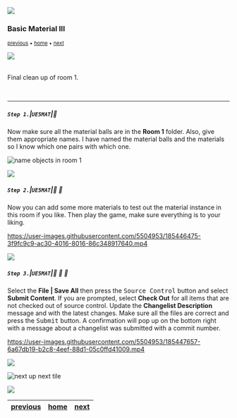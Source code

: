 ![](../images/line3.png)

### Basic Material III

<sub>[previous](../basic-ii/README.md#user-content-basic-material-ii) • [home](../README.md#user-content-ue5-intro-to-materials) • [next](../solid-material/README.md#user-content-solid-material)</sub>

![](../images/line3.png)

<img src="https://via.placeholder.com/1000x4/45D7CA/45D7CA" alt="drawing" height="4px"/>

Final clean up of room 1.

<br>

---


##### `Step 1.`\|`UE5MAT`|:small_blue_diamond:

Now make sure all the material balls are in the **Room 1** folder.  Also, give them appropriate names.  I have named the material balls and the materials so I know which one pairs with which one.

![name objects in room 1](images/nameRoom1.png)

![](../images/line2.png)

##### `Step 2.`\|`UE5MAT`|:small_blue_diamond: :small_blue_diamond: 

Now you can add some more materials to test out the material instance in this room if you like.  Then play the game, make sure everything is to your liking.

https://user-images.githubusercontent.com/5504953/185446475-3f9fc9c9-ac30-4016-8016-86c348917640.mp4


![](../images/line2.png)

##### `Step 3.`\|`UE5MAT`|:small_blue_diamond: :small_blue_diamond: :small_blue_diamond:

Select the **File | Save All** then press the <kbd>Source Control</kbd> button and select **Submit Content**.  If you are prompted, select **Check Out** for all items that are not checked out of source control. Update the **Changelist Description** message and with the latest changes. Make sure all the files are correct and press the <kbd>Submit</kbd> button. A confirmation will pop up on the bottom right with a message about a changelist was submitted with a commit number.

https://user-images.githubusercontent.com/5504953/185447657-6a67db19-b2c8-4eef-88d1-05c0ffd41009.mp4

![](../images/line.png)

<!-- <img src="https://via.placeholder.com/1000x100/45D7CA/000000/?text=Next Up - Solid Material"> -->
![next up next tile](images/banner.png)

![](../images/line.png)

| [previous](../basic-ii/README.md#user-content-basic-material-ii)| [home](../README.md#user-content-ue5-intro-to-materials) | [next](../solid-material/README.md#user-content-solid-material)|
|---|---|---|
